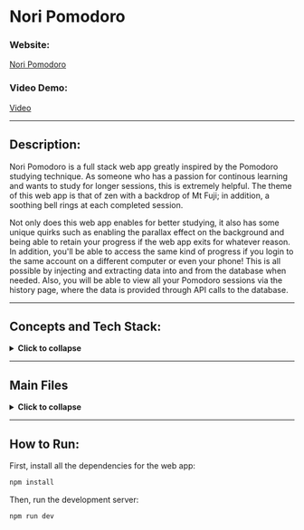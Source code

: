 # Nori Pomodoro

### Website:

[Nori Pomodoro](https://nori-pomodoro.vercel.app/)

### Video Demo:

[Video](https://nori-pomodoro.vercel.app/)

<hr>

## Description:

Nori Pomodoro is a full stack web app greatly inspired by the Pomodoro studying technique. As someone who has a passion for continous learning and wants to study for longer sessions, this is extremely helpful. The theme of this web app is that of zen with a backdrop of Mt Fuji; in addition, a soothing bell rings at each completed session.

Not only does this web app enables for better studying, it also has some unique quirks such as enabling the parallax effect on the background and being able to retain your progress if the web app exits for whatever reason. In addition, you'll be able to access the same kind of progress if you login to the same account on a different computer or even your phone! This is all possible by injecting and extracting data into and from the database when needed. Also, you will be able to view all your Pomodoro sessions via the history page, where the data is provided through API calls to the database.

<hr>

## Concepts and Tech Stack:

<details>
<summary><b>Click to collapse</b></summary>

#### <b>Concepts applied on this web app</b>

- Authentication via Database
- Web Workers
- Web Hooks
- Router
- Full Stack
- APIs

#### <b>Languages</b>

- Typescript
- Javascript
- CSS, Tailwind
- SQL

#### <b> Deployment Tools </b>

- NextJS
- React
- Vercel

#### <b> Database Tools </b>

- Prisma
- MongoDB

</details>

<hr>

## Main Files

<details>

<summary><b>Click to collapse</b></summary>

- `app/actions `

  - This folder consists of Prisma adapted SQL queries to extract data from the database using Prisma Client.

- `app/api `

  - This folder consists POST API calls and routes to create/update data in the database.

<div>

- `app/components/ `
  - Consists of the main componenets of the web app.
  - `app/components/background `
    - Background.tsx: Contains the Parallax effect for y-axis movement as well as the component that helps render the backdrop properly.
    - MoveButton.tsx: Allows enabling and disabling the Parrallax effect.
  - `app/components/Inputs `
    - Input.tsx: Formats a nice box for input in the Login and Register Modal.
    - RangeSlider.tsx: Utilizes the @mui/material/Slider library to have a sleek looking slider .input used in the Settings Modal.
  - `app/components/modal `
    - Modal.tsx: General Modal layout to be used in the subsequent Modals.
    - RegisterModal.tsx:
      - Utilizes the hooks for reusable parts like onOpen,isOpen etc...
      - Submits a POST call with app/api/register to create a user once the user has successfully. inputed the required fields.
      - Upon successfuly registration, a success toast will pop up, and the user will be created under the "User" table in the database.
    - LoginModal.tsx:
      - Utilizes the hooks for reusable parts like onOpen,isOpen etc...
      - Utilizes signIn from "next-auth/react" to authenticate a login.
      - Upon successful login, a success toast will pop up indicating the user that they have successfully login.
    - SettingsModal.tsx:
      - Utilizes the range slider input from above to allow easy Pomodoro set-up.
      - Shows Total Time that will be spent.
      - Submits a POST call with app/api/register to create a user once the user has successfully.
  - `app/components/navbar `
    - Logo.tsx: Logo of the web app, clicking on it will redirect you to home page.
    - MenuItem.tsx: General layout of what a menu item will look like in UserMenu.
    - UserMenu.tsx: Depending on whether you login'd or not, it will show different menu items. It sees if the user is login'd taking a look at the currentUser that was fed into as props from layout.tsx
    - Navbar.tsx: What the navbar will look like at the top of the web app, contains Logo and UserMenu.
  - `app/components/timer `
    - PlayPauseButton.tsx: A responsive button that switches to play or pause when clicked.
    - ResetButton.tsx: A responsive reset button.
    - SettingsButton.tsx: A responsive settings button.
    - SoundButton.tsx: A responsive button that switches to bell or cross-belled when clicked.
    - PomodoroTimer.tsx:
      - Utilizes the 4 buttons above
      - Utilizes a web worker script to accurately record time elapsed since using useEffect() setInterval normally will get throttled when the active tab on your browswer is not the web app.
      - Has a uploadData function that submits POST call with app/api/elapsedTime to update the elapsed data points of the current Pomodoro session.
        - Currently, data is updated every second the Pomodoro session is active.
      - Upon switching to a different Pomodoro Type, such as "Study","Break","Complete", a bell rings to signal a complete.
      - Utilizes 2 useEffect(), one for the web worker and one for uploading the new elapsed data points to the database.
      - Has the Settings button to set up a new pomodoro session.
      - Has the Reset button to create a new pomodoro session.
      - Both the reset and settings button will make sure the last elapsed data points are uploaded.
      - Contains the general layout of the Pomodoro Timer that is responsive to different viewports.
  - `app/Avatar.tsx `
    - Default image of the user's avatar.
  - `app/Button.tsx `
    - General layout of what a button looks like.
  - `app/ClientOnly.tsx `
    - Client only component that uses Mount.
  - `app/EmptyState.tsx `
    - Default look of the history page if there are Pomodoro History of current user.
  - `app/Heading.tsx `
    - General layout of what a heading looks like.

</div>

- `app/history `

  - This outputs a HTML page that makes up what you see in the history page of the web app.
  - It utilizes the app/action files like getTime.ts to fill the page with data from the database.

- `app/hooks `

  - This folder consists of the hook files that contains the reusable parts from their respectiv components.

- `app/libs/prismadb.ts `

  - This file exports a prisma client instance, which is used to interact with a database.

- `app/providers/ToastProvider.tsx`

  - This file exports a generic React component, Toaster.

- `app/types`

  - As dates could not be read properly in this version of NextJS, I created SafeUser and SafeHistory to convert the dates to strings.

- `app/Container.tsx `

  - This is a generic element to format data nicely in it.

- `app/globals.css`

  - Contains styles for elements as well as specs for specific elements in the background to enable the Parallax effect to render properly.

- `app/layout.tsx `

  - This is the root that contains the main componenets of the web app.

- `app/page.tsx `

  - This the home page that renders the Pomodoro Timer properly as well as feed in the correct data points for auto-save functionality.

- `pages/api/auth/[...nextauth].ts`

  - Contains the logic to allow succesfully logging into the web app and connecting to your respective data.

- `prisma/schema.prisma `

  - Contains the database schema that is pushed to the MongoDB server.

- `public`
  - Contains the seperate images and for the backdrop as well as the completion bell sound.

</details>

<hr>

## How to Run:

First, install all the dependencies for the web app:

```bash
npm install
```

Then, run the development server:

```bash
npm run dev
```

<style>
details[open] > summary:after {
  content: " ";
}

details > summary:after {
  content: " ";
}

details > summary {
  cursor: pointer;
}
</style>
